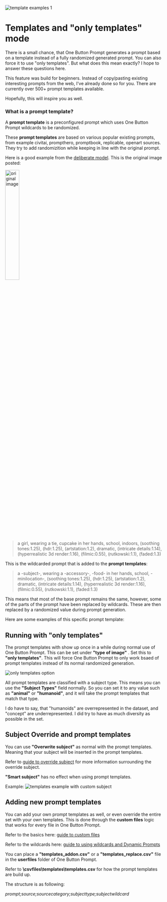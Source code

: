 ![template examples 1](https://github.com/AIrjen/OneButtonPrompt/assets/130234949/f5b96087-81fb-4a06-83a0-f209d085b5e3)


# Templates and "only templates" mode

There is a small chance, that One Button Prompt generates a prompt based on a template instead of a fully randomized generated prompt. You can also force it to use "only templates". But what does this mean exactly? I hope to answer these questions here.

This feature was build for beginners. Instead of copy/pasting existing interesting prompts from the web, I've already done so for you. There are currently over 500+ prompt templates available.

Hopefully, this will inspire you as well.

### What is a prompt __template__?
A __prompt template__ is a preconfigured prompt which uses One Button Prompt wildcards to be randomized.

These __prompt templates__ are based on various popular existing prompts, from example civitai, prompthero, promptbook, replicable, openart sources. They try to add randomizition while keeping in line with the original prompt.

Here is a good example from the [deliberate model](https://civitai.com/images/154634?modelVersionId=15236). This is the original image posted:

<img src="https://github.com/AIrjen/OneButtonPrompt/assets/130234949/a69d544f-ee25-41a5-b833-537f4dfea0e4.png"  alt="original image" width="30%" height="30%">

> a girl, wearing a tie, cupcake in her hands, school, indoors, (soothing tones:1.25), (hdr:1.25), (artstation:1.2), dramatic, (intricate details:1.14), (hyperrealistic 3d render:1.16), (filmic:0.55), (rutkowski:1.1), (faded:1.3)

This is the wildcarded prompt that is added to the __prompt templates__:

> a -subject-, wearing a -accessory-, -food- in her hands, school, -minilocation-, (soothing tones:1.25), (hdr:1.25), (artstation:1.2), dramatic, (intricate details:1.14), (hyperrealistic 3d render:1.16), (filmic:0.55), (rutkowski:1.1), (faded:1.3)

This means that most of the base prompt remains the same, however, some of the parts of the prompt have been replaced by wildcards. These are then replaced by a randomized value during prompt generation.

Here are some examples of this specific prompt template:

## Running with "only templates"
The prompt templates with show up once in a while during normal use of One Button Prompt. This can be set under __"type of image"__ . Set this to __"only templates"__. This will force One Button Prompt to only work bsaed of prompt templates instead of its normal randomized generation.

![only templates option](https://github.com/AIrjen/OneButtonPrompt/assets/130234949/c60e4b5b-d4d4-4939-a1c4-ba8a575b2a7b)

All prompt templates are classified with a subject type. This means you can use the __"Subject Types"__ field normally. So you can set it to any value such as __"animal"__ or __"humanoid"__, and it will take the prompt templates that match that type.

I do have to say, that "humanoids" are overrepresented in the dataset, and "concept" are underrepresented. I did try to have as much diversity as possible in the set.

## Subject Override and prompt templates
You can use __"Overwrite subject"__ as normal with the prompt templates. Meaning that your subject will be inserted in the prompt templates.

Refer to [guide to override subject](https://github.com/AIrjen/OneButtonPrompt/blob/main/user_guides/override_subject_and_infinite_variations.md) for more information surrounding the override subject.

__"Smart subject"__ has no effect when using prompt templates.

Example:
![templates example with custom subject](https://github.com/AIrjen/OneButtonPrompt/assets/130234949/2fdc8835-62d0-4650-90d4-f966bf2de286)

## Adding new prompt templates
You can add your own prompt templates as well, or even override the entire set with your own templates. This is done through the __custom files__ logic that works for every file in One Button Prompt.

Refer to the basics here: [guide to custom files](https://github.com/AIrjen/OneButtonPrompt/blob/main/user_guides/custom_files.md)

Refer to the wildcards here: [guide to using wildcards and Dynamic Prompts](https://github.com/AIrjen/OneButtonPrompt/blob/main/user_guides/wildcards_and_dynamic_prompts_extension.md)

You can place a __"templates_addon.csv"__ or a __"templates_replace.csv"__ file in the __userfiles__ folder of One Button Prompt.

Refer to __\csvfiles\templates\templates.csv__ for how the prompt templates are build up.

The structure is as following:

_prompt;source;sourcecategory;subjecttype;subjectwildcard_

